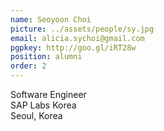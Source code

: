 ```yaml
---
name: Seoyoon Choi
picture: ../assets/people/sy.jpg
email: alicia.sychoi@gmail.com
pgpkey: http://goo.gl/iRT28w
position: alumni
order: 2
---
```

Software Engineer<br>
SAP Labs Korea<br>
Seoul, Korea<br>
